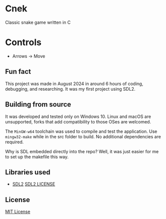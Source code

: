 # Cnek
Classic snake game written in C

# Controls
* Arrows -> Move

## Fun fact
This project was made in August 2024 in around 6 hours of coding, debugging, and researching. It was my first project using SDL2.

## Building from source
It was developed and tested only on Windows 10. Linux and macOS are unsupported, forks that add compatibility to those OSes are welcomed.

The `MinGW-w64` toolchain was used to compile and test the application. Use `mingw32-make` while in the src folder to build. No additional dependencies are required.

Why is SDL embedded directly into the repo? Well, it was just easier for me to set up the makefile this way.

## Libraries used
* [SDL2](https://github.com/libsdl-org/) [SDL2 LICENSE](./src/SDL2/LICENSE)

## License
[MIT License](LICENSE.md)